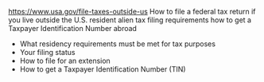 

https://www.usa.gov/file-taxes-outside-us
How to file a federal tax return if you live outside the U.S.
resident alien tax filing requirements
how to get a Taxpayer Identification Number abroad

* What residency requirements must be met for tax purposes
* Your filing status
* How to file for an extension
* How to get a Taxpayer Identification Number (TIN)
